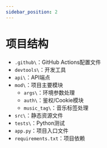 ```yaml
---
sidebar_position: 2
---
```


# 项目结构

- `.github\`：GitHub Actions配置文件
- `devtools\`：开发工具
- `api\`：API端点
- `mod\`：项目主要模块
  - `args\`：环境参数处理
  - `auth\`：鉴权/Cookie模块
  - `music_tag\`：音乐标签处理
- `src\`：静态资源文件
- `tests\`：Python测试
- `app.py`：项目入口文件
- `requirements.txt`：项目依赖
